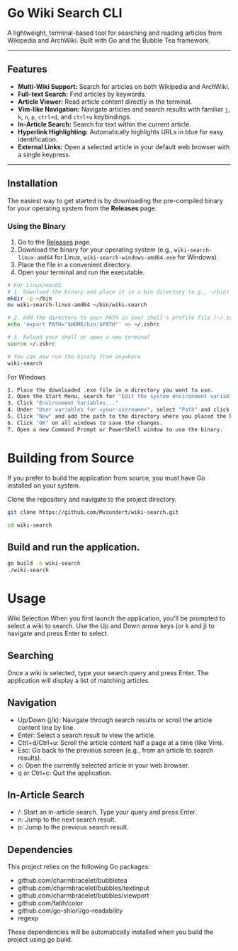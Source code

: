 # Go Wiki Search CLI

A lightweight, terminal-based tool for searching and reading articles from Wikipedia and ArchWiki. Built with Go and the Bubble Tea framework.

---

## Features

* **Multi-Wiki Support:** Search for articles on both Wikipedia and ArchWiki.
* **Full-text Search:** Find articles by keywords.
* **Article Viewer:** Read article content directly in the terminal.
* **Vim-like Navigation:** Navigate articles and search results with familiar `j`, `k`, `n`, `p`, `ctrl+d`, and `ctrl+u` keybindings.
* **In-Article Search:** Search for text within the current article.
* **Hyperlink Highlighting:** Automatically highlights URLs in blue for easy identification.
* **External Links:** Open a selected article in your default web browser with a single keypress.

---

## Installation

The easiest way to get started is by downloading the pre-compiled binary for your operating system from the **Releases** page.

### Using the Binary

1.  Go to the [Releases](https://github.com/Mvzundert/wiki-search/releases) page.
2.  Download the binary for your operating system (e.g., `wiki-search-linux-amd64` for Linux, `wiki-search-windows-amd64.exe` for Windows).
3.  Place the file in a convenient directory.
4.  Open your terminal and run the executable.

```bash
# For Linux/macOS
# 1. Download the binary and place it in a bin directory (e.g., ~/bin)
mkdir -p ~/bin
mv wiki-search-linux-amd64 ~/bin/wiki-search

# 2. Add the directory to your PATH in your shell's profile file (~/.zshrc, ~/.bashrc, etc.)
echo 'export PATH="$HOME/bin:$PATH"' >> ~/.zshrc

# 3. Reload your shell or open a new terminal
source ~/.zshrc

# You can now run the binary from anywhere
wiki-search
```

For Windows
```Bash
1. Place the downloaded .exe file in a directory you want to use.
2. Open the Start Menu, search for "Edit the system environment variables" and open it.
3. Click "Environment Variables..."
4. Under "User variables for <your-username>", select "Path" and click "Edit...".
5. Click "New" and add the path to the directory where you placed the binary.
6. Click "OK" on all windows to save the changes.
7. Open a new Command Prompt or PowerShell window to use the binary.
```

# Building from Source
If you prefer to build the application from source, you must have Go installed on your system.

Clone the repository and navigate to the project directory.

```Bash
git clone https://github.com/Mvzundert/wiki-search.git
```

```Bash
cd wiki-search
```

## Build and run the application.

```Bash
go build -o wiki-search
./wiki-search
```

# Usage

Wiki Selection
When you first launch the application, you'll be prompted to select a wiki to search. Use the Up and Down arrow keys (or k and j) to navigate and press Enter to select.

## Searching
Once a wiki is selected, type your search query and press Enter. The application will display a list of matching articles.

## Navigation
- Up/Down (j/k): Navigate through search results or scroll the article content line by line.
- Enter: Select a search result to view the article.
- Ctrl+d/Ctrl+u: Scroll the article content half a page at a time (like Vim).
- Esc: Go back to the previous screen (e.g., from an article to search results).
- o: Open the currently selected article in your web browser.
- q or Ctrl+c: Quit the application.

## In-Article Search
- /: Start an in-article search. Type your query and press Enter.
- n: Jump to the next search result.
- p: Jump to the previous search result.

## Dependencies
This project relies on the following Go packages:

- github.com/charmbracelet/bubbletea
- github.com/charmbracelet/bubbles/textinput
- github.com/charmbracelet/bubbles/viewport
- github.com/fatih/color
- github.com/go-shiori/go-readability
- regexp

These dependencies will be automatically installed when you build the project using go build.
